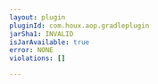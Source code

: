 ```yaml
---
layout: plugin
pluginId: com.houx.aop.gradleplugin
jarSha1: INVALID
isJarAvailable: true
error: NONE
violations: []

---
```

